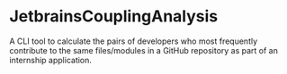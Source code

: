 # JetbrainsCouplingAnalysis
A CLI tool to calculate the pairs of developers who most frequently contribute to the same files/modules in a GitHub repository as part of an internship application.
